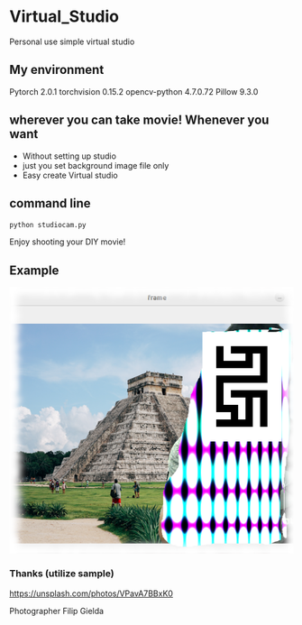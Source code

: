 # Virtual_Studio
Personal use simple virtual studio

## My environment
Pytorch 2.0.1
torchvision 0.15.2
opencv-python 4.7.0.72
Pillow  9.3.0


## wherever you can take movie! Whenever you want
- Without setting up studio
- just you set background image file only
- Easy create Virtual studio

## command line

```
python studiocam.py

```
Enjoy shooting your DIY movie!

## Example
![virtual studio](samplee.png "example")


### Thanks (utilize sample)

https://unsplash.com/photos/VPavA7BBxK0

Photographer Filip Gielda 

